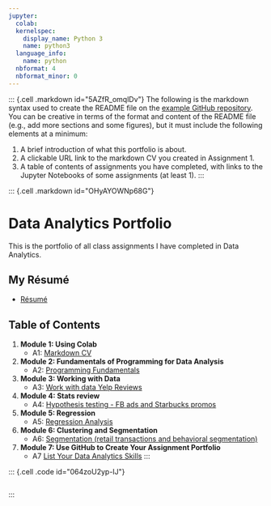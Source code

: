 ```yaml
---
jupyter:
  colab:
  kernelspec:
    display_name: Python 3
    name: python3
  language_info:
    name: python
  nbformat: 4
  nbformat_minor: 0
---
```


::: {.cell .markdown id="5AZfR_omqlDv"}
The following is the markdown syntax used to create the README file on
the [example GitHub
repository](https://github.com/alexanderresearch/Analytics). You can be
creative in terms of the format and content of the README file (e.g.,
add more sections and some figures), but it must include the following
elements at a minimum:

1.  A brief introduction of what this portfolio is about.
2.  A clickable URL link to the markdown CV you created in Assignment 1.
3.  A table of contents of assignments you have completed, with links to
    the Jupyter Notebooks of some assignments (at least 1).
:::

::: {.cell .markdown id="OHyAYOWNp68G"}
# Data Analytics Portfolio

This is the portfolio of all class assignments I have completed in Data
Analytics.

## My Résumé

-   [Résumé](https://colab.research.google.com/drive/1aBzDAUN9bSUWgXZ94pIkYyH1BAwwGcwB?usp=sharing)

## Table of Contents

1.  **Module 1: Using Colab**
    -   A1: [Markdown
        CV](https://github.com/Macafry/Data_Analytics_I_Assignments/blob/182d4431bde9639ee9850c20f213e0c0173d93fe/Assignments/A1_Ian_Mc_Farlane.ipynb)
2.  **Module 2: Fundamentals of Programming for Data Analysis**
    -   A2: [Programming
        Fundamentals](https://github.com/Macafry/Data_Analytics_I_Assignments/blob/182d4431bde9639ee9850c20f213e0c0173d93fe/Assignments/A2_Ian_Mc_Farlane.ipynb)
3.  **Module 3: Working with Data**
    -   A3: [Work with data Yelp
        Reviews](https://github.com/Macafry/Data_Analytics_I_Assignments/blob/182d4431bde9639ee9850c20f213e0c0173d93fe/Assignments/A3_Ian_Mc_Farlane.ipynb)
4.  **Module 4: Stats review**
    -   A4: [Hypothesis testing - FB ads and Starbucks
        promos](https://github.com/Macafry/Data_Analytics_I_Assignments/blob/182d4431bde9639ee9850c20f213e0c0173d93fe/Assignments/A4_Ian_Mc_Farlane.ipynb)
5.  **Module 5: Regression**
    -   A5: [Regression
        Analysis](https://github.com/Macafry/Data_Analytics_I_Assignments/blob/182d4431bde9639ee9850c20f213e0c0173d93fe/Assignments/A5_Ian_Mc_Farlane.ipynb)
6.  **Module 6: Clustering and Segmentation**
    -   A6: [Segmentation (retail transactions and behavioral
        segmentation)](https://github.com/Macafry/Data_Analytics_I_Assignments/blob/182d4431bde9639ee9850c20f213e0c0173d93fe/Assignments/A6_Ian_Mc_Farlane.ipynb)
7.  **Module 7: Use GitHub to Create Your Assignment Portfolio**
    -   A7 [List Your Data Analytics
        Skills](https://github.com/alexanderresearch/Analytics/edit/main/README.md)
:::

::: {.cell .code id="064zoU2yp-IJ"}
``` {.python}
```
:::
